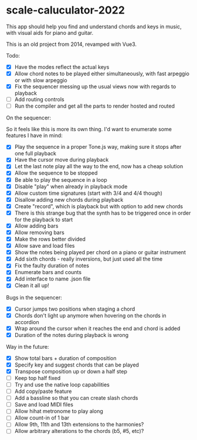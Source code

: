 # scale-caluculator-2022

This app should help you find and understand chords and keys in music, with visual aids for piano and guitar.

This is an old project from 2014, revamped with Vue3.

Todo:

- [x] Have the modes reflect the actual keys
- [x] Allow chord notes to be played either simultaneously, with fast arpeggio or with slow arpeggio
- [x] Fix the sequencer messing up the usual views now with regards to playback
- [ ] Add routing controls
- [ ] Run the compiler and get all the parts to render hosted and routed

On the sequencer:

So it feels like this is more its own thing. I'd want to enumerate some features I have in mind:
- [x] Play the sequence in a proper Tone.js way, making sure it stops after one full playback
- [x] Have the cursor move during playback
- [x] Let the last note play all the way to the end, now has a cheap solution
- [x] Allow the sequence to be stopped
- [x] Be able to play the sequence in a loop
- [x] Disable "play" when already in playback mode
- [x] Allow custom time signatures (start with 3/4 and 4/4 though)
- [x] Disallow adding new chords during playback
- [x] Create "record", which is playback but with option to add new chords
- [x] There is this strange bug that the synth has to be triggered once in order for the playback to start
- [x] Allow adding bars
- [x] Allow removing bars
- [x] Make the rows better divided
- [x] Allow save and load files
- [x] Show the notes being played per chord on a piano or guitar instrument
- [x] Add sixth chords - really inversions, but just used all the time
- [x] Fix the faulty duration of notes
- [x] Enumerate bars and counts
- [x] Add interface to name .json file
- [x] Clean it all up!

Bugs in the sequencer:
- [x] Cursor jumps two positions when staging a chord
- [x] Chords don't light up anymore when hovering on the chords in accordion
- [x] Wrap around the cursor when it reaches the end and chord is added
- [x] Duration of the notes during playback is wrong

Way in the future:
- [x] Show total bars + duration of composition
- [x] Specify key and suggest chords that can be played
- [x] Transpose composition up or down a half step
- [ ] Keep top half fixed
- [ ] Try and use the native loop capabilities
- [ ] Add copy/paste feature
- [ ] Add a bassline so that you can create slash chords
- [ ] Save and load MIDI files
- [ ] Allow hihat metronome to play along
- [ ] Allow count-in of 1 bar
- [ ] Allow 9th, 11th and 13th extensions to the harmonies?
- [ ] Allow arbitrary alterations to the chords (b5, \#5, etc)?
